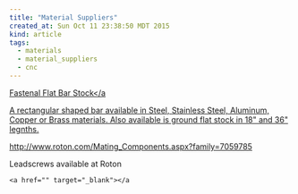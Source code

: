 ```yaml
---
title: "Material Suppliers"
created_at: Sun Oct 11 23:38:50 MDT 2015
kind: article
tags:
  - materials
  - material_suppliers
  - cnc
---
```



<a href="https://www.fastenal.com/products?r=~|categoryl1:%22600930%20Raw%20Materials%22|~%20~|categoryl2:%22600932%20Bar%20Stock%22|~%20~|categoryl3:%22600933%20Flat%20Bar%20Stock%22|~" target="_blank">Fastenal Flat Bar Stock</a

A rectangular shaped bar available in Steel, Stainless Steel, Aluminum,
Copper or Brass materials. Also available is ground flat stock in 18"
and 36" legnths.


http://www.roton.com/Mating_Components.aspx?family=7059785

Leadscrews available at Roton

~~~~~~~~~~~~
<a href="" target="_blank"></a
~~~~~~~~~~~~

